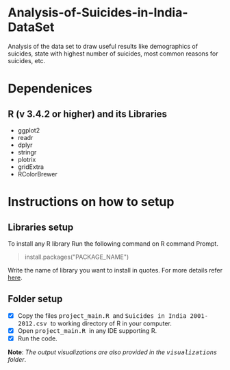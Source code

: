 # Analysis-of-Suicides-in-India-DataSet
Analysis of the data set to draw useful results like demographics of suicides, state with highest number of suicides, most common reasons for suicides, etc.

# Dependenices #
## R (v 3.4.2 or higher) and its Libraries <br/>
* ggplot2 <br/>
* readr <br/>
* dplyr <br/>
* stringr <br/>
* plotrix <br/>
* gridExtra <br/>
* RColorBrewer <br/>

# Instructions on how to setup #

## Libraries setup ##

To install any R library Run the following command on R command Prompt.
> install.packages("PACKAGE_NAME")

Write the name of library you want to install in quotes. For more details refer [here](https://www.rdocumentation.org/packages/utils/versions/3.4.3/topics/install.packages).

## Folder setup ##
- [x] Copy the files <kbd> project_main.R </kbd> and <kbd> Suicides in India 2001-2012.csv </kbd> to working directory of R in your computer. <br/>
- [x] Open <kbd> project_main.R </kbd> in any IDE supporting R.
- [x] Run the code.

**Note**: *The output visualizations are also provided in the <kbd> visualizations </kbd> folder*.
